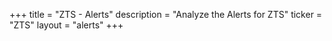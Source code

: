 +++
title = "ZTS - Alerts"
description = "Analyze the Alerts for ZTS"
ticker = "ZTS"
layout = "alerts"
+++

